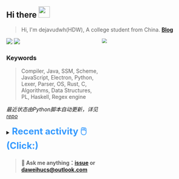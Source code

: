 ## Hi there <img src="https://raw.githubusercontent.com/MartinHeinz/MartinHeinz/master/wave.gif" width="30px">

> Hi, I'm dejavudwh(HDW), A college student from China. **[Blog](https://www.cnblogs.com/secoding)** 

![](https://komarev.com/ghpvc/?username=dejavudwh)
<img src="https://img.shields.io/badge/BLOG-dejavudwh-blue"><a href="https://www.cnblogs.com/secoding/"></a></img>
<img align="right" width="50%" src="https://github-readme-stats.vercel.app/api?username=dejavudwh&show_icons=true&theme=onedark&count_private=true" style="zoom: 80%;" /> 

### Keywords 

> Compiler, Java, SSM, Scheme, JavaScript, Electron, Python, Lexer, Parser, OS, Rust, C, Algorithms, Data Structures, PL, Haskell, Regex engine

*最近状态由Python脚本自动更新，详见<a href="https://github.com/dejavudwh/dejavudwh"> repo</a>*

<details>

  <summary><font size="5.5" color="#3399FF"><b>Recent activity 🖱️(Click:)</b></font></summary>

  - #### 🔭 Working:

    - [翻译 The Algorithm Design Manual (2nd Ed.)](https://github.com/dejavudwh/The-Algorithm-Design-Manual)

  - #### 🌱 Learning:

    - 微积分、线性代数
    - LeetCode刷题
    - 英语
    - 整理以前项目的博客：[从零写一个编译器](https://www.cnblogs.com/secoding/tag/从零写一个编译器/)、[从零实现一个正则表达式引擎](https://www.zhihu.com/column/c_1337535182023852032)、[从零写一个操作系统](https://www.cnblogs.com/secoding/tag/从零写一个操作系统/)

---

  - <details open>

    <summary><font size="3.5" color="#3399FF"><b>Recent Post 🖱️</b></font></summary>
    <br>
    <table>
    <tr>
    <td>
    <!-- ZHIHUPOSTS:START --> 

    <!-- ZHIHUPOSTS:END -->
    </td>
    <td>
    <!-- GITHUB:START -->

    - [dejavudwh commented on issue siyuan-note/siyuan#1734](https://github.com/siyuan-note/siyuan/issues/1734) - 2021-03-02T03:11:40Z
    - [dejavudwh commented on issue siyuan-note/siyuan#1734](https://github.com/siyuan-note/siyuan/issues/1734) - 2021-03-02T02:50:42Z
    - [dejavudwh opened an issue in siyuan-note/siyuan](https://github.com/siyuan-note/siyuan/issues/1735) - 2021-03-01T16:32:12Z
    - [dejavudwh opened an issue in siyuan-note/siyuan](https://github.com/siyuan-note/siyuan/issues/1734) - 2021-03-01T16:21:54Z
    - [dejavudwh opened an issue in siyuan-note/siyuan](https://github.com/siyuan-note/siyuan/issues/1719) - 2021-02-28T14:29:30Z
    <!-- GITHUB:END -->
    </td>
    </tr>
    </table>
  </details>

</details>

> #### 💬 Ask me anything：[issue](https://github.com/dejavudwh/dejavudwh/issues) or [daweihucs@outlook.com](mailto:daweihucs@outlook.com)